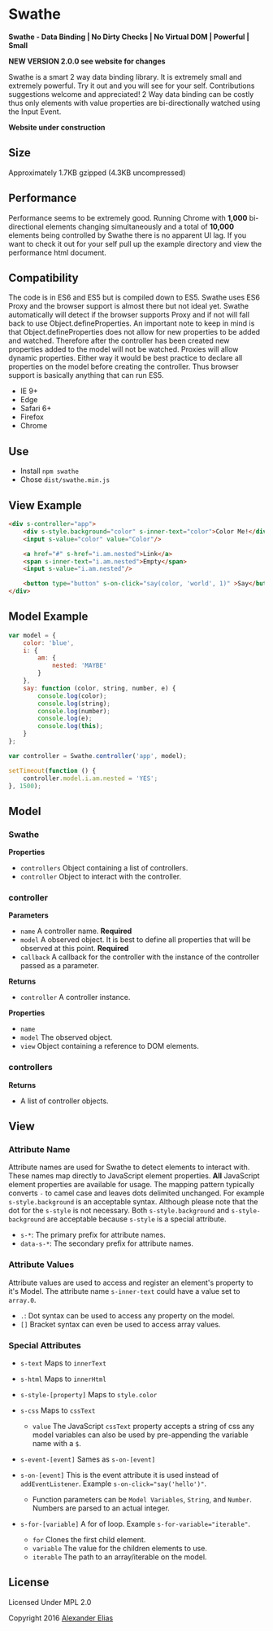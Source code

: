 # Swathe #
**Swathe - Data Binding | No Dirty Checks | No Virtual DOM | Powerful | Small**

**NEW VERSION 2.0.0 see website for changes**

Swathe is a smart 2 way data binding library. It is extremely small and extremely powerful. Try it out and you will see for your self. Contributions suggestions welcome and appreciated! 2 Way data binding can be costly thus only elements with value properties are bi-directionally watched using the Input Event.

**Website under construction**

## Size ##
Approximately 1.7KB gzipped (4.3KB uncompressed)


## Performance ##
Performance seems to be extremely good. Running Chrome with **1,000** bi-directional elements changing simultaneously and a total of **10,000** elements being controlled by Swathe there is no apparent UI lag. If you want to check it out for your self pull up the example directory and view the performance html document.


## Compatibility ##
The code is in ES6 and ES5 but is compiled down to ES5. Swathe uses ES6 Proxy and the browser support is almost there but not ideal yet. Swathe automatically will detect if the browser supports Proxy and if not will fall back to use Object.defineProperties. An important note to keep in mind is that Object.defineProperties does not allow for new properties to be added and watched. Therefore after the controller has been created new properties added to the model will not be watched. Proxies will allow dynamic properties. Either way it would be best practice to declare all properties on the model before creating the controller. Thus browser support is basically anything that can run ES5.

- IE 9+
- Edge
- Safari 6+
- Firefox
- Chrome


## Use ##
- Install `npm swathe`
- Chose `dist/swathe.min.js`


## View Example ##
```HTML
<div s-controller="app">
	<div s-style.background="color" s-inner-text="color">Color Me!</div>
	<input s-value="color" value="Color"/>

	<a href="#" s-href="i.am.nested">Link</a>
	<span s-inner-text="i.am.nested">Empty</span>
	<input s-value="i.am.nested"/>

	<button type="button" s-on-click="say(color, 'world', 1)" >Say</button>
</div>
```


## Model Example ##
```JavaScript
var model = {
	color: 'blue',
	i: {
		am: {
			nested: 'MAYBE'
		}
	},
	say: function (color, string, number, e) {
		console.log(color);
		console.log(string);
		console.log(number);
		console.log(e);
		console.log(this);
	}
};

var controller = Swathe.controller('app', model);

setTimeout(function () {
	controller.model.i.am.nested = 'YES';
}, 1500);
```


## Model ##
### Swathe ###
**Properties**
- `controllers` Object containing a list of controllers.
- `controller` Object to interact with the controller.

### controller ###
**Parameters**
- `name`  A controller name. **Required**
- `model` A observed object. It is best to define all properties that will be observed at this point. **Required**
- `callback` A callback for the controller with the instance of the controller passed as a parameter.

**Returns**
- `controller` A controller instance.

**Properties**
- `name`
- `model` The observed object.
- `view` Object containing a reference to DOM elements.

### controllers ###
**Returns**
- A list of controller objects.

## View ##
### Attribute Name ###
Attribute names are used for Swathe to detect elements to interact with. These names map directly to JavaScript element properties. **All** JavaScript element properties are available for usage. The mapping pattern typically converts `-` to camel case and leaves dots delimited unchanged. For example `s-style.background` is an acceptable syntax. Although please note that the dot for the `s-style` is not necessary. Both `s-style.background` and `s-style-background` are acceptable because `s-style` is a special attribute.

- `s-*`: The primary prefix for attribute names.
- `data-s-*`: The secondary prefix for attribute names.

### Attribute Values ###
Attribute values are used to access and register an element's property to it's Model. The attribute name `s-inner-text` could have a value set to `array.0`.

- `.`: Dot syntax can be used to access any property on the model.
- `[]` Bracket syntax can even be used to access array values.

### Special Attributes ###
- `s-text` Maps to `innerText`
- `s-html` Maps to `innerHtml`

- `s-style-[property]` Maps to `style.color`

- `s-css` Maps to `cssText`
	- `value` The JavaScript `cssText` property accepts a string of css any model variables can also be used by pre-appending the variable name with a `$`.

- `s-event-[event]` Sames as `s-on-[event]`
- `s-on-[event]` This is the event attribute it is used instead of `addEventListener`. Example `s-on-click="say('hello')"`.
	- Function parameters can be `Model Variables`, `String`, and `Number`. Numbers are parsed to an actual integer.

- `s-for-[variable]` A for of loop. Example `s-for-variable="iterable"`.
	- `for` Clones the first child element.
	- `variable` The value for the children elements to use.
	- `iterable` The path to an array/iterable on the model.


## License ##
Licensed Under MPL 2.0

Copyright 2016 [Alexander Elias](https://github.com/AlexanderElias/)
